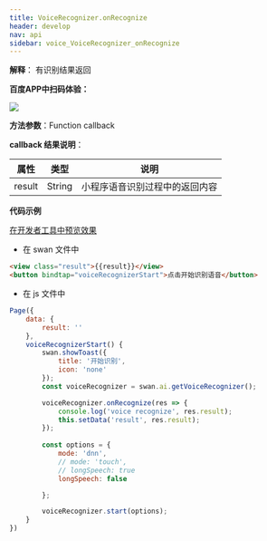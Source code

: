 ```yaml
---
title: VoiceRecognizer.onRecognize
header: develop
nav: api
sidebar: voice_VoiceRecognizer_onRecognize
---
```


**解释**： 有识别结果返回

**百度APP中扫码体验：**

<img src="https://b.bdstatic.com/miniapp/assets/images/doc_demo/fragment_VoiceRecognizerOnRecognize.png"  class="demo-qrcode-image" />

**方法参数**：Function callback

**callback 结果说明**：

|属性 | 类型 | 说明 |
|---- | ---- | ---- |
|result |String | 小程序语音识别过程中的返回内容 |

**代码示例**


<a href="swanide://fragment/93c00ae29b0cd0b086a0425ac254853c1573731767284" title="在开发者工具中预览效果" target="_self">在开发者工具中预览效果</a>

* 在 swan 文件中

```html
<view class="result">{{result}}</view>
<button bindtap="voiceRecognizerStart">点击开始识别语音</button>
```
* 在 js 文件中

```js
Page({
    data: {
        result: ''
    },
    voiceRecognizerStart() {
        swan.showToast({
            title: '开始识别',
            icon: 'none'
        });
        const voiceRecognizer = swan.ai.getVoiceRecognizer();

        voiceRecognizer.onRecognize(res => {
            console.log('voice recognize', res.result);
            this.setData('result', res.result);
        });
        
        const options = {
            mode: 'dnn',
            // mode: 'touch',
            // longSpeech: true
            longSpeech: false

        };

        voiceRecognizer.start(options);
    }
})

```